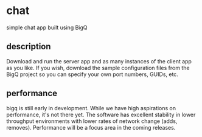 # chat
simple chat app built using BigQ

## description
Download and run the server app and as many instances of the client app as you like.  If you wish, download the sample configuration files from the BigQ project so you can specify your own port numbers, GUIDs, etc.  

## performance
bigq is still early in development.  While we have high aspirations on performance, it's not there yet.  The software has excellent stability in lower throughput environments with lower rates of network change (adds, removes).  Performance will be a focus area in the coming releases.
